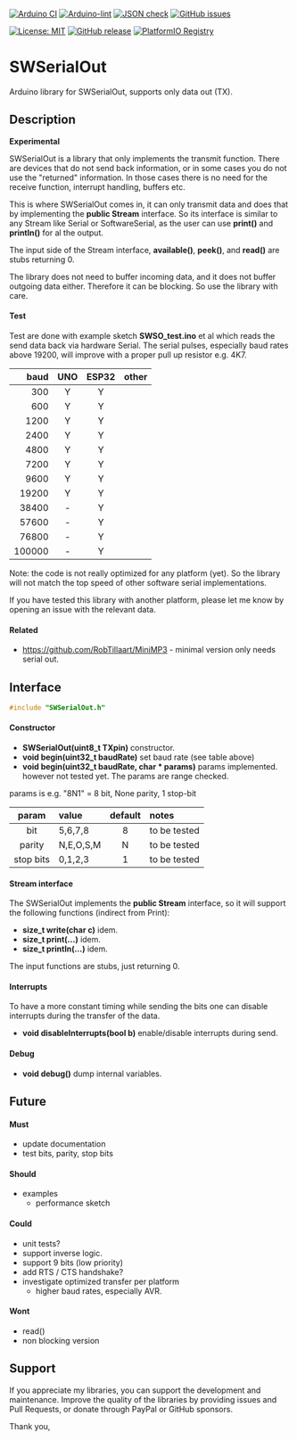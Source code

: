 
[![Arduino CI](https://github.com/RobTillaart/SWSerialOut/workflows/Arduino%20CI/badge.svg)](https://github.com/marketplace/actions/arduino_ci)
[![Arduino-lint](https://github.com/RobTillaart/SWSerialOut/actions/workflows/arduino-lint.yml/badge.svg)](https://github.com/RobTillaart/SWSerialOut/actions/workflows/arduino-lint.yml)
[![JSON check](https://github.com/RobTillaart/SWSerialOut/actions/workflows/jsoncheck.yml/badge.svg)](https://github.com/RobTillaart/SWSerialOut/actions/workflows/jsoncheck.yml)
[![GitHub issues](https://img.shields.io/github/issues/RobTillaart/SWSerialOut.svg)](https://github.com/RobTillaart/SWSerialOut/issues)

[![License: MIT](https://img.shields.io/badge/license-MIT-green.svg)](https://github.com/RobTillaart/SWSerialOut/blob/master/LICENSE)
[![GitHub release](https://img.shields.io/github/release/RobTillaart/SWSerialOut.svg?maxAge=3600)](https://github.com/RobTillaart/SWSerialOut/releases)
[![PlatformIO Registry](https://badges.registry.platformio.org/packages/robtillaart/library/SWSerialOut.svg)](https://registry.platformio.org/libraries/robtillaart/SWSerialOut)


# SWSerialOut

Arduino library for SWSerialOut, supports only data out (TX).


## Description

**Experimental**

SWSerialOut is a library that only implements the transmit function.
There are devices that do not send back information, or in some cases 
you do not use the "returned" information.
In those cases there is no need for the receive function, interrupt 
handling, buffers etc.

This is where SWSerialOut comes in, it can only transmit data and does
that by implementing the **public Stream** interface.
So its interface is similar to any Stream like Serial or SoftwareSerial,
as the user can use **print()** and **println()** for al the output.

The input side of the Stream interface, **available()**, **peek()**, 
and **read()** are stubs returning 0.

The library does not need to buffer incoming data, and it does not buffer outgoing data either. Therefore it can be blocking.
So use the library with care.


#### Test 

Test are done with example sketch **SWSO_test.ino** et al which
reads the send data back via hardware Serial.
The serial pulses, especially baud rates above 19200, will improve 
with a proper pull up resistor e.g. 4K7.

|  baud    |  UNO  |  ESP32  |  other  |
|---------:|:-----:|:-------:|:-------:|
|  300     |   Y   |    Y    |
|  600     |   Y   |    Y    |
|  1200    |   Y   |    Y    |
|  2400    |   Y   |    Y    |
|  4800    |   Y   |    Y    |
|  7200    |   Y   |    Y    |
|  9600    |   Y   |    Y    |
|  19200   |   Y   |    Y    |
|  38400   |   -   |    Y    |
|  57600   |   -   |    Y    |
|  76800   |   -   |    Y    |
|  100000  |   -   |    Y    |


Note: the code is not really optimized for any platform (yet). 
So the library will not match the top speed of other software serial implementations.

If you have tested this library with another platform, please let me know by
opening an issue with the relevant data.


#### Related

- https://github.com/RobTillaart/MiniMP3 - minimal version only needs serial out.


## Interface

```cpp
#include "SWSerialOut.h"
```

#### Constructor

- **SWSerialOut(uint8_t TXpin)** constructor.
- **void begin(uint32_t baudRate)** set baud rate (see table above)
- **void begin(uint32_t baudRate, char \* params)** params implemented.
however not tested yet.
The params are range checked.

params is e.g. "8N1" = 8 bit, None parity, 1 stop-bit

|  param    |  value    |  default  |  notes  |
|:---------:|:----------|:---------:|:--------|
|   bit     |  5,6,7,8  |     8     |  to be tested
| parity    | N,E,O,S,M |     N     |  to be tested
| stop bits |  0,1,2,3  |     1     |  to be tested


#### Stream interface

The SWSerialOut implements the **public Stream** interface, so
it will support the following functions (indirect from Print):

- **size_t write(char c)** idem.
- **size_t print(...)** idem.
- **size_t println(...)** idem.

The input functions are stubs, just returning 0.


#### Interrupts

To have a more constant timing while sending the bits one can disable 
interrupts during the transfer of the data.

- **void disableInterrupts(bool b)** enable/disable interrupts during send.


#### Debug

- **void debug()** dump internal variables.


## Future


#### Must

- update documentation
- test bits, parity, stop bits


#### Should

- examples
  - performance sketch


#### Could

- unit tests?
- support inverse logic.
- support 9 bits (low priority)
- add RTS / CTS handshake?
- investigate optimized transfer per platform 
  - higher baud rates, especially AVR.


#### Wont

- read()
- non blocking version 


## Support

If you appreciate my libraries, you can support the development and maintenance.
Improve the quality of the libraries by providing issues and Pull Requests, or
donate through PayPal or GitHub sponsors.

Thank you,

